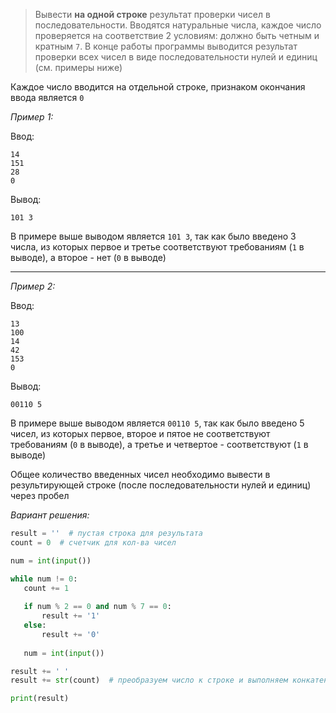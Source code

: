 > Вывести **на одной строке** результат проверки чисел в последовательности. Вводятся натуральные числа, каждое число проверяется на соответствие 2 условиям: должно быть четным и кратным `7`. В конце работы программы выводится результат проверки всех чисел в виде последовательности нулей и единиц (см. примеры ниже)

Каждое число вводится на отдельной строке, признаком окончания ввода является `0`

_Пример 1:_

Ввод:
```
14
151
28
0
```

Вывод:
```
101 3
```

В примере выше выводом является `101 3`, так как было введено 3 числа, из которых первое и третье соответствуют требованиям (`1` в выводе), а второе - нет (`0` в выводе)

---

_Пример 2:_

Ввод:
```
13
100
14
42
153
0
```
Вывод:
```
00110 5
```

В примере выше выводом является `00110 5`, так как было введено 5 чисел, из которых первое, второе и пятое не соответствуют требованиям (`0` в выводе), а третье и четвертое - соответствуют (`1` в выводе)

Общее количество введенных чисел необходимо вывести в результирующей строке (после последовательности нулей и единиц) через пробел

_Вариант решения:_

 ```python
result = ''  # пустая строка для результата
count = 0  # счетчик для кол-ва чисел

num = int(input())

while num != 0:
    count += 1
    
    if num % 2 == 0 and num % 7 == 0:
        result += '1'  
    else:
        result += '0'
    
    num = int(input())

result += ' '
result += str(count)  # преобразуем число к строке и выполняем конкатенацию

print(result)
```